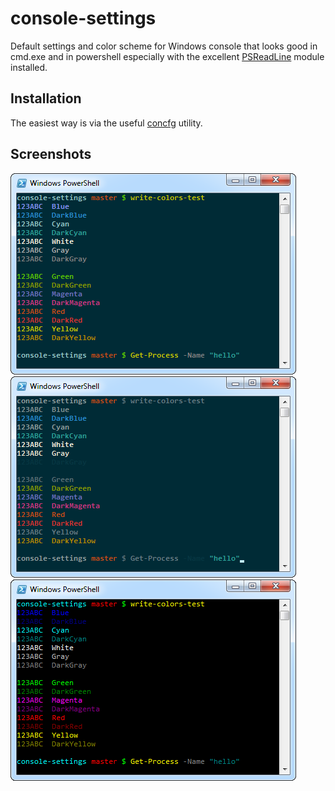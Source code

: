 # console-settings
Default settings and color scheme for Windows console that looks good in cmd.exe and in powershell especially with the excellent [PSReadLine] module installed.

## Installation
The easiest way is via the useful [concfg] utility.

## Screenshots

![kobil]
![solarized]
![initial]

[PSReadLine]: https://github.com/lzybkr/PSReadLine
[concfg]: https://github.com/lukesampson/concfg
[kobil]: https://github.com/kobilutil/console-settings/raw/master/images/kobil.png
[solarized]: https://github.com/kobilutil/console-settings/raw/master/images/solarized.png
[initial]: https://github.com/kobilutil/console-settings/raw/master/images/initial.png